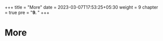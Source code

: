+++
title = "More"
date = 2023-03-07T17:53:25+05:30
weight = 9
chapter = true
pre = "<b>9. </b>"
+++

# More